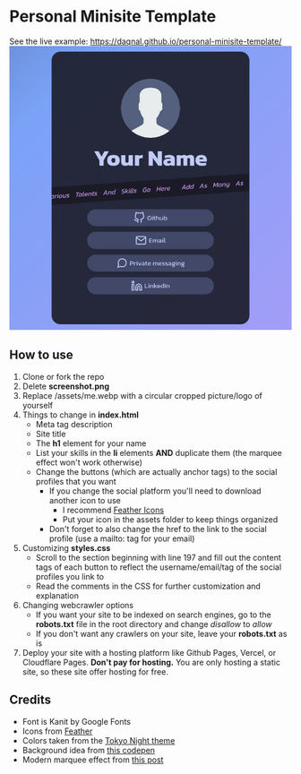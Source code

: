 # Personal Minisite Template

See the live example: https://daqnal.github.io/personal-minisite-template/
![screenshot of example site](screenshot.png)

## How to use

1. Clone or fork the repo
2. Delete **screenshot.png**
3. Replace /assets/me.webp with a circular cropped picture/logo of yourself
4. Things to change in **index.html**
    - Meta tag description
    - Site title
    - The **h1** element for your name
    - List your skills in the **li** elements **AND** duplicate them (the marquee effect won't work otherwise)
    - Change the buttons (which are actually anchor tags) to the social profiles that you want
        - If you change the social platform you'll need to download another icon to use
            - I recommend [Feather Icons](https://feathericons.com)
            - Put your icon in the assets folder to keep things organized
        - Don't forget to also change the href to the link to the social profile (use a mailto: tag for your email)
5. Customizing **styles.css**
    - Scroll to the section beginning with line 197 and fill out the content tags of each button to reflect the username/email/tag of the social profiles you link to
    - Read the comments in the CSS for further customization and explanation
6. Changing webcrawler options
    - If you want your site to be indexed on search engines, go to the **robots.txt** file in the root directory and change *disallow* to *allow*
    - If you don't want any crawlers on your site, leave your **robots.txt** as is
7. Deploy your site with a hosting platform like Github Pages, Vercel, or Cloudflare Pages. **Don't pay for hosting.** You are only hosting a static site, so these site offer hosting for free.

## Credits
- Font is Kanit by Google Fonts
- Icons from [Feather](https://feathericons.com)
- Colors taken from the [Tokyo Night theme](https://github.com/enkia/tokyo-night-vscode-theme)
- Background idea from [this codepen](https://codepen.io/P1N2O/pen/pyBNzX)
- Modern marquee effect from [this post](https://ryanmulligan.dev/blog/css-marquee/)
